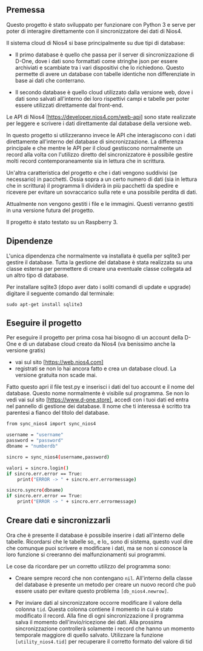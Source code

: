 ## Premessa
Questo progetto è stato sviluppato per funzionare con Python 3 e serve per poter di interagire direttamente con il sincronizzatore dei dati di Nios4.

Il sistema cloud di Nios4 si base principalmente su due tipi di database:

- Il primo database è quello che passa per il server di sincronizzazione di D-One, dove i dati sono formattati come stringhe json per essere archiviati e scambiate tra i vari dispositivi che lo richiedono. Questo permette di avere un database con tabelle identiche non differenziate in base ai dati che conterrano.

- Il secondo database è quello cloud utilizzato dalla versione web, dove i dati sono salvati all'interno dei loro rispettivi campi e tabelle per poter essere utilizzati direttamente dal front-end.

Le API di Nios4 [https://developer.nios4.com/web-api] sono state realizzate per leggere e scrivere i dati direttamente dal database della versione web.

In questo progetto si utilizzeranno invece le API che interagiscono con i dati direttamente all'interno del database di sincronizzazione.
La differenza principale e che mentre le API per il cloud gestiscono normalmente un record alla volta con l'utilizzo diretto del sincronizzatore  è possibile gestire molti record contemporaneamente sia in lettura che in scrittura.

Un'altra caratteristica del progetto e che i dati vengono suddivisi (se necessario) in pacchetti. Ossia sopra a un certo numero di dati (sia in lettura che in scrittura) il programma li dividerà in più pacchetti da spedire e ricevere per evitare un sovraccarico sulla rete e una possibile perdita di dati.

Attualmente non vengono gestiti i file e le immagini. Questi verranno gestiti in una versione futura del progetto.

Il progetto è stato testato su un Raspberry 3.

## Dipendenze
L'unica dipendenza che normalmente va installata è quella per sqlite3 per gestire il database. Tutta la gestione del database è stata realizzata su una classe esterna per permettere di creare una eventuale classe collegata ad un altro tipo di database.

Per installare sqlite3 (dopo aver dato i soliti comandi di update e upgrade) digitare il seguente comando dal terminale:

`sudo apt-get install sqlite3`

## Eseguire il progetto
Per eseguire il progetto per prima cosa hai bisogno di un account della D-One e di un database cloud creato da Nios4 (va benissimo anche la versione gratis)

- vai sul sito [https://web.nios4.com]
- registrati se non lo hai ancora fatto e crea un database cloud. La versione gratuita non scade mai.

Fatto questo apri il file test.py e inserisci i dati del tuo account e il nome del database. Questo nome normalmente è visibile sul programma. Se non lo vedi vai sul sito [https://www.d-one.store], accedi con i tuoi dati ed entra nel pannello di gestione dei database. Il nome che ti interessa è scritto tra parentesi a fianco del titolo del database.

```sh
from sync_nios4 import sync_nios4

username = "username"
password = "password"
dbname = "numberdb"

sincro = sync_nios4(username,password)

valori = sincro.login()
if sincro.err.error == True:
    print("ERROR -> " + sincro.err.errormessage)

sincro.syncro(dbname)
if sincro.err.error == True:
    print("ERROR -> " + sincro.err.errormessage)
```

## Creare dati e sincronizzarli
Ora che è presente il database è possibile inserire i dati all'interno delle tabelle. Ricordarsi che le tabelle so_ e lo_ sono di sistema, questo vuol dire che comunque puoi scrivere e modificare i dati, ma se non si conosce la loro funzione si creeranno dei malfunzionamenti sui programmi.

Le cose da ricordare per un corretto utilizzo del programma sono:

- Creare sempre record che non contengano `nil`. All'interno della classe del database è presente un metodo per creare un nuovo record che può essere usato per evitare questo problema `[db_nios4.newrow]`.

- Per inviare dati al sincronizzatore occorre modificare il valore della colonna `tid`. Questa colonna contiene il momento in cui è stato modificato il record. Alla fine di ogni sincronizzazione il programma salva il momento dell'invio/ricezione dei dati. Alla prossima sincronizzazione controllerà solamente i record che hanno un momento temporale maggiore di quello salvato. Utilizzare la funzione `[utility_nios4.tid]` per recuperare il corretto formato del valore di tid



